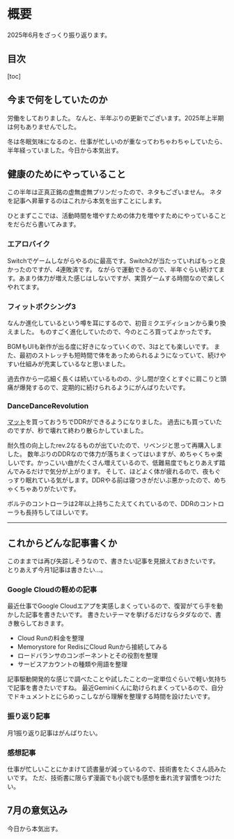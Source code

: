 # 概要

2025年6月をざっくり振り返ります。

## 目次

[toc]

## 今まで何をしていたのか

労働をしておりました。
なんと、半年ぶりの更新でございます。2025年上半期は何もありませんでした。

冬は冬眠気味になるのと、仕事が忙しいのが重なってわちゃわちゃしていたら、半年経っていました。今日から本気出す。

## 健康のためにやっていること

この半年は正真正銘の虚無虚無プリンだったので、ネタもございません。
ネタを記事へ昇華するのはこれから本気を出すことにします。

ひとまずここでは、活動時間を増やすための体力を増やすためにやっていることをだらだら書いてみます。

### エアロバイク

Switchでゲームしながらやるのに最高です。Switch2が当たっていればもっと良かったのですが、4連敗済です。
ながらで運動できるので、半年ぐらい続けてます。あまり体力が増えた感じはしないですが、実質ゲームする時間なので楽しくやれてます。

### フィットボクシング3

なんか進化しているという噂を耳にするので、初音ミクエディションから乗り換えました。
ものすごく進化していたので、今のところ買ってよかったです。

BGMもUIも新作が出る度に好きになっていくので、3はとても楽しいです。
また、最初のストレッチも短時間で体をあっためられるようになっていて、続けやすい仕組みが充実しているなと思いました。

過去作から一応細く長くは続いているものの、少し間が空くとすぐに肩こりと頭痛が爆発するので、定期的に続けられるようにがんばりたいです。

### DanceDanceRevolution

[マット](https://www.konamistyle.jp/products/detail.php?product_id=111449)を買っておうちでDDRができるようになりました。
過去にも買っていたのですが、秒で壊れて終わり散らかしていました。

耐久性の向上したrev.2なるものが出ていたので、リベンジと思って再購入しました。
数年ぶりのDDRなので体力が落ちまくってはいますが、めちゃくちゃ楽しいです。かっこいい曲がたくさん増えているので、低難易度でもとりあえず踏んでみるだけで気分が上がります。
そして、ほどよく体が疲れるので、夜もぐっすり眠れている気がします。DDRやる前は寝つきがだいぶ悪かったので、めちゃくちゃありがたいです。

ボルテのコントローラは2年以上持ちこたえてくれているので、DDRのコントローラも長持ちしてほしいです。

---

## これからどんな記事書くか

このままでは再び失踪しそうなので、書きたい記事を見据えておきたいです。
とりあえず今月1記事は書きたい...。

### Google Cloudの軽めの記事

最近仕事でGoogle Cloudエアプを実感しまくっているので、復習がてら手を動かした記事を書きたいです。
書きたいテーマを挙げるだけならタダなので、書き散らしておきます。

* Cloud Runの料金を整理
* Memorystore for RedisにCloud Runから接続してみる
* ロードバランサのコンポーネントとその役割を整理
* サービスアカウントの種類や用語を整理

記事駆動開発的な感じで調べたことや試したことの一定単位ぐらいで軽い気持ちで記事を書きたいですね。
最近Geminiくんに助けられまくっているので、自分でドキュメントとにらめっこしながら理解を整理する時間を設けたいです。

### 振り返り記事

月1振り返り記事はがんばりたい。

### 感想記事

仕事が忙しいことにかまけて読書量が減っているので、技術書をたくさん読みたいです。
ただ、技術書に限らず漫画でも小説でも感想を垂れ流す習慣をつけたい。

## 7月の意気込み

今日から本気出す。
